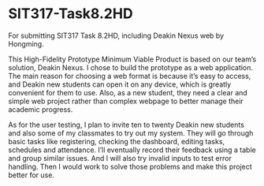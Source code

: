 # SIT317-Task8.2HD
For submitting SIT317 Task 8.2HD, including Deakin Nexus web by Hongming.

This High-Fidelity Prototype Minimum Viable Product is based on our team’s solution, Deakin Nexus. I chose to build the prototype as a web application. The main reason for choosing a web format is because it’s easy to access, and Deakin new students can open it on any device, which is greatly convenient for them to use. Also, as a new student, they need a clear and simple web project rather than complex webpage to better manage their academic progress.

As for the user testing, I plan to invite ten to twenty Deakin new students and also some of my classmates to try out my system. They will go through basic tasks like registering, checking the dashboard, editing tasks, schedules and attendance. I’ll eventually record their feedback using a table and group similar issues. And I will also try invalid inputs to test error handling. Then I would work to solve those problems and make this project better for use.
